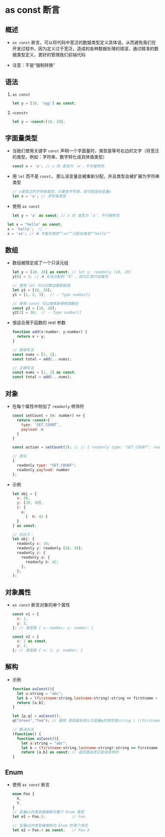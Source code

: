 # as const 断言

## 概述

+ `as const` 断言，可以将代码中宽泛的数据类型定义具体话，从而避免我们在开发过程中，因为定义过于宽泛，造成的各种数据处理的错误，通过精准的数据类型定义，更好的管理我们前端代码

+ 注意：不是“强制转换”

## 语法

1. `as const`

    ```js
    let y = [10, 'xgg'] as const;
    ```

2. `<const>`

    ```js
    let y = <const>[10, 20];
    ```

## 字面量类型

+ 当我们使用关键字 `const` 声明一个字面量时，类型是等号右边的文字（将宽泛的类型，例如：字符串、数字转化成具体值类型）

  ```js
  const x = 'a'; // x 的 类型为 'a'，不可被修改
  ```

+ 用 `let` 而不是 `const`， 那么该变量会被重新分配，并且类型会被扩展为字符串类型

  ```js
  // x是宽泛的字符串类型，只要是字符串，即可赋值给变量x
  let x = 'a'; // 字符串类型
  ```

+ 使用 `as const`

  ```js
  let y = 'a' as const; // x 的 类型为 'a'，不可被修改
  ```

 ```js
  let x = "hello" as const;
  x = 'hello';  // ✅
  x = 'xx'; // ❌ 不能将类型“"xx"”分配给类型“"hello"”
  ```

## 数组

+ 数组被限定成了一个只读元组

  ```js
  let y = [10, 20] as const; // let y: readonly [10, 20]
  y[0] = 1; // ❌ 无法分配到 "0" ，因为它是只读属性

  // 使用 let 可以对数组重新赋值
  let y1 = [10, 20];
  y1 = [1, 2, 3];  // ✅ Type number[]

  // 使用 const 可以随意新增修改数组
  const y2 = [10, 20];
  y2[2] = 30;  // ✅ Type number[]
  ```

+ 很适合用于函数的 rest 参数

  ```js
  function add(x:number, y:number) {
    return x + y;
  }

  // 报错写法
  const nums = [1, 2];
  const total = add(...nums);

  // 正确写法
  const nums = [1, 2] as const;
  const total = add(...nums);
  ```

## 对象

+ 在每个属性中附加了 `readonly` 修饰符

  ```js
  const setCount = (n: number) => {
    return <const>{
      type: 'SET_COUNT',
      payload: n
    }
  }

  const action = setCount(3); // // { readonly type: "SET_COUNT"; readonly payload: number };

  // 类似
  {
    readonly type: "SET_COUNT";
    readonly payload: number
  };
  ```

+ 示例

  ```js
  let obj = {
    x: 10,
    y: [20, 30],
    z: {
      a:
        {  b: 42 }
    }
  } as const;

  // 对应于：
  let obj: {
    readonly x: 10;
    readonly y: readonly [20, 30];
    readonly z: {
      readonly a: {
        readonly b: 42;
      };
    };
  };

  ```

## 对象属性

+ `as const` 断言对象的单个属性

  ```js
  const v1 = {
    x: 1,
    y: 2,
  }; // 类型是 { x: number; y: number; }

  const v2 = {
    x: 1 as const,
    y: 2,
  }; // 类型是 { x: 1; y: number; }
  ```

## 解构

+ 示例

  ```js
  function asConst(){
    let a:string = "abc";
    let b = (firstname:string,lastname:string):string => firstname + lastname;
    return [a,b];
  }

  let [p,q] = asConst();
  q("Green","Tom"); // 报错 原因是系统认为变量q的类型是string | ((firstname: string, lastname: string) => string)，编译器并不能认定q是一个函数

  // 解决办法
  (function() {
    function asConst(){
      let a:string = "abc";
      let b = (firstname:string,lastname:string):string => firstname + lastname;
      return [a,b] as const; // 返回值由宽泛变成具体的
  }
  ```

## Enum

+ 使用 `as const` 断言

  ```js
  enum Foo {
    X,
    Y,
  }
  // 变量e1的类型被推断为整个 Enum 类型
  let e1 = Foo.X;            // Foo

  // 变量e2的类型被推断为 Enum 的某个成员
  let e2 = Foo.X as const;   // Foo.X
  ```

